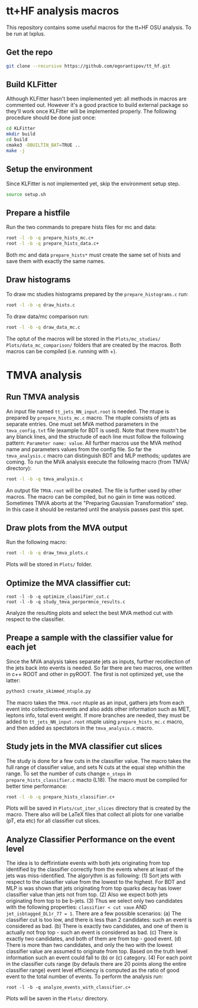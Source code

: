 # tt+HF analysis macros
This repository contains some useful macros for the tt+HF OSU analysis. To be run at lxplus.

## Get the repo
```bash
git clone --recursive https://github.com/egorantipov/tt_hf.git
```

## Build KLFitter
Although KLFitter hasn't been implemented yet: all methods in macros are commented out. However it's a good practice to build external package so they'll work once KLFitter will be implemented properly. The following procedure should be done just once:
```bash
cd KLFitter
mkdir build
cd build
cmake3 -DBUILTIN_BAT=TRUE ..
make -j
```

## Setup the environment
Since KLFitter is not implemented yet, skip the environment setup step. 
```bash
source setup.sh
```

## Prepare a histfile
Run the two commands to prepare hists files for mc and data:
```bash
root -l -b -q prepare_hists_mc.c+
root -l -b -q prepare_hists_data.c+
```
Both mc and data `prepare_hists*` must create the same set of hists and save them with exactly the same names.

## Draw histograms
To draw mc studies histograms prepared by the `prepare_histograms.c` run:
```bash
root -l -b -q draw_hists.c
```
To draw data/mc comparison run:
```bash
root -l -b -q draw_data_mc.c
```
The optut of the macros will be stored in the `Plots/mc_studies/` `Plots/data_mc_comparison/` folders that are created by the macros. Both macros can be compiled (i.e. running with +).


# TMVA analysis

## Run TMVA analysis
An input file named `tt_jets_NN_input.root` is needed. The ntupe is prepared by `prepare_hists_mc.c` macro. The ntuple consists of jets as separate entries. One must set MVA method parameters in the `tmva_config.txt` file (example for BDT is used). Note that there mustn't be any blanck lines, and the structude of each line must follow the following pattern: `Parameter name: value`. All further macros use the MVA method name and parameters values from the config file. So far the `tmva_analysis.c` macro can distinguish BDT and MLP methods; updates are coming. To run the MVA analysis execute the following macro (from TMVA/ directory):
```bash
root -l -b -q tmva_analysis.c
```
An output file `TMVA.root` will be created. The file is further used by other macros. The macro can be compiled, but no gain in time was noticed. Sometimes TMVA aborts at the "Preparing Gaussian Transformation" step. In this case it should be restarted until the analysis passes past this spet.

## Draw plots from the MVA output
Run the following macro:
```bash
root -l -b -q draw_tmva_plots.c
```
Plots will be stored in `Plots/` folder.

## Optimize the MVA classiffier cut:
```bach
root -l -b -q optimize_claasifier_cut.c
root -l -b -q study_tmva_perpormnce_results.c
```
Analyze the resulting plots and select the best MVA method cut with respect to the classifier.

## Preape a sample with the classifier value for each jet
Since the MVA analysis takes separate jets as inputs, further recollection of the jets back into events is needed. So far there are two macros, one written in c++ ROOT and other in pyROOT. The first is not optimized yet, use the latter:
```bash
python3 create_skimmed_ntuple.py
```
The macro takes the `TMVA.root` ntuple as an input, gathers jets from each event into collections=events and also adds other information such as MET, leptons info, total event weight. If more branches are needed, they must be added to `tt_jets_NN_input.root` ntuple using `prepare_hists_mc.c` macro, and then added as spectators in the `tmva_analysis.c` macro.

## Study jets in the MVA classifier cut slices
The study is done for a few cuts in the classifier value. The macro takes the full range of classifier value, and sets N cuts at the equal step whithin the range. To set the number of cuts change `n_steps` in `prepare_hists_classifier.c` macto (L18). The macro must be compiled for better time performance:
```bash
root -l	-b -q prepare_hists_classifier.c+
```
Plots will be saved in `Plots/cut_iter_slices` directory that is created by the macro. There also will be LaTeX files that collect all plots for one varialbe (pT, eta etc) for all classifier cut slices.


## Analyze Classifier Performance on the event level
The idea is to deffirintiate events with both jets originating from top identified by the classifier correctly from the events where at least of the jets was miss-identified. The algorythm is as following: 
(1) Sort jets with respect to the classifier value from the lowest to the highest. For BDT and MLP is was shown that jets originating from top quarks decay has lower classifier value than jets not from top. 
(2) Also we expect both jets originating from top to be b-jets. 
(3) Thus we select only two candidates with the following properties: `classifier < cut vaue` AND `jet_isbtagged_DL1r_77 = 1`. There are a few possible scenarios:
   (a) The classifier cut is too low, and there is less than 2 candidates: such an event is considered as bad.
   (b) There is exactly two candidates, and one of them is actually not frop top - such an event is considered as bad.
   (c) There is exactly two candidates, and both of them are from top - good event.
   (d) There is more than two candidates, and only the two with the lowest classifier value are assumed to originate from top. Based on the truth level information such an event could fall to (b) or (c) category. 
(4) For each point in the classifier cuts range (by defauls there are 20 points along the entire classifier range) event level efficiency is computed as the ratio of good event to the total number of events.
To perform the analysis run:
```bach 
root -l -b -q analyze_events_with_classifier.c+
```
Plots will be saven in the `Plots/` directory.